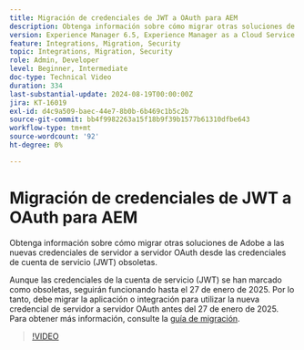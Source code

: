```yaml
---
title: Migración de credenciales de JWT a OAuth para AEM
description: Obtenga información sobre cómo migrar otras soluciones de Adobe a las nuevas credenciales de servidor a servidor de OAuth.
version: Experience Manager 6.5, Experience Manager as a Cloud Service
feature: Integrations, Migration, Security
topic: Integrations, Migration, Security
role: Admin, Developer
level: Beginner, Intermediate
doc-type: Technical Video
duration: 334
last-substantial-update: 2024-08-19T00:00:00Z
jira: KT-16019
exl-id: d4c9a509-baec-44e7-8b0b-6b469c1b5c2b
source-git-commit: bb4f9982263a15f18b9f39b1577b61310dfbe643
workflow-type: tm+mt
source-wordcount: '92'
ht-degree: 0%

---
```


# Migración de credenciales de JWT a OAuth para AEM

Obtenga información sobre cómo migrar otras soluciones de Adobe a las nuevas credenciales de servidor a servidor OAuth desde las credenciales de cuenta de servicio (JWT) obsoletas.

Aunque las credenciales de la cuenta de servicio (JWT) se han marcado como obsoletas, seguirán funcionando hasta el 27 de enero de 2025. Por lo tanto, debe migrar la aplicación o integración para utilizar la nueva credencial de servidor a servidor OAuth antes del 27 de enero de 2025. Para obtener más información, consulte la [guía de migración](https://developer.adobe.com/developer-console/docs/guides/authentication/ServerToServerAuthentication/migration).


>[!VIDEO](https://video.tv.adobe.com/v/3449241/?learn=on&captions=spa)
